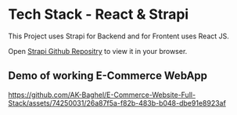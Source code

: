 # Tech Stack - React & Strapi

This Project uses Strapi for Backend and for Frontent uses React JS.

Open [Strapi Github Repositry](https://github.com/AK-Baghel/E-Commerce-Website-Backend) to view it in your browser.

## Demo of working E-Commerce WebApp

https://github.com/AK-Baghel/E-Commerce-Website-Full-Stack/assets/74250031/26a87f5a-f82b-483b-b048-dbe91e8923af

